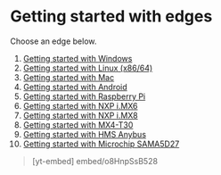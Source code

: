 # Getting started with edges
Choose an edge below.

1. [Getting started with Windows](/docs/usermd/getting-started/windows/install.md) 
2. [Getting started with Linux (x86/64)](/docs/usermd/getting-started/linux/install.md) 
3. [Getting started with Mac](/docs/usermd/getting-started/macos/install.md) 
4. [Getting started with Android](/docs/usermd/getting-started/android/install.md) 
5. [Getting started with Raspberry Pi](/docs/usermd/getting-started/rpi/install.md) 
6. [Getting started with NXP i.MX6](/docs/usermd/getting-started/imx6/README.md) 
7. [Getting started with NXP i.MX8](/docs/usermd/getting-started/imx8/README.md) 
8. [Getting started with MX4-T30](/docs/usermd/getting-started/mx4/README.md) 
9. [Getting started with HMS Anybus](/docs/usermd/getting-started/hgp/README.md) 
10. [Getting started with Microchip SAMA5D27](/docs/usermd/getting-started/sama5d27/README.md) 

> [yt-embed] embed/o8HnpSsB528
